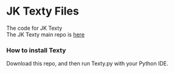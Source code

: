 # JK Texty Files
The code for JK Texty  
The JK Texty main repo is [here](https://github.com/Jackkillian/JK-Texty)
### How to install Texty
Download this repo, and then run Texty.py with your Python IDE.
